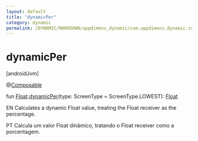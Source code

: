 ```yaml
---
layout: default
title: "dynamicPer"
category: dynamic
permalink: /DYNAMIC/MARKDOWN/appdimens_dynamic/com.appdimens.dynamic.compose/-app-dimens/dynamic-per.html
---
```


# dynamicPer

[androidJvm]

@[Composable](https://developer.android.com/reference/kotlin/androidx/compose/runtime/Composable.html)

fun [Float](https://kotlinlang.org/api/core/kotlin-stdlib/kotlin/-float/index.html).[dynamicPer](dynamic-per.md)(type: ScreenType = ScreenType.LOWEST): [Float](https://kotlinlang.org/api/core/kotlin-stdlib/kotlin/-float/index.html)

EN Calculates a dynamic Float value, treating the Float receiver as the percentage.

PT Calcula um valor Float dinâmico, tratando o Float receiver como a porcentagem.